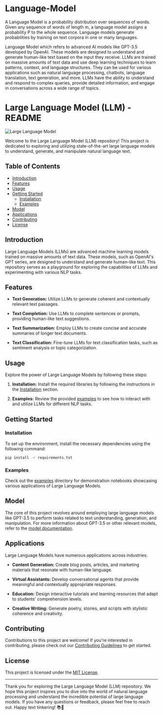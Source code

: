 # Language-Model

A Language Model is a probability distribution over sequences of words. Given any sequence of words of length m, a language model assigns a probability P to the whole sequence. Language models generate probabilities by training on text corpora in one or many languages.

Language Model which refers to advanced AI models like GPT-3.5 developed by OpenAI. These models are designed to understand and generate human-like text based on the input they receive. LLMs are trained on massive amounts of text data and use deep learning techniques to learn patterns, context, and language structures. They can be used for various applications such as natural language processing, chatbots, language translation, text generation, and more. LLMs have the ability to understand and respond to complex queries, provide detailed information, and engage in conversations across a wide range of topics.

# Large Language Model (LLM) - README

![Large Language Model](https://github.com/acfilok96/LargeLanguageModels/assets/88615645/c3880ce1-5620-456a-8e28-8f91319cdca9)


Welcome to the Large Language Model (LLM) repository! This project is dedicated to exploring and utilizing state-of-the-art large language models to understand, generate, and manipulate natural language text.

## Table of Contents

- [Introduction](#introduction)
- [Features](#features)
- [Usage](#usage)
- [Getting Started](#getting-started)
  - [Installation](#installation)
  - [Examples](#examples)
- [Model](#model)
- [Applications](#applications)
- [Contributing](#contributing)
- [License](#license)

## Introduction

Large Language Models (LLMs) are advanced machine learning models trained on massive amounts of text data. These models, such as OpenAI's GPT series, are designed to understand and generate human-like text. This repository serves as a playground for exploring the capabilities of LLMs and experimenting with various NLP tasks.

## Features

- **Text Generation:** Utilize LLMs to generate coherent and contextually relevant text passages.

- **Text Completion:** Use LLMs to complete sentences or prompts, providing human-like text suggestions.

- **Text Summarization:** Employ LLMs to create concise and accurate summaries of longer text documents.

- **Text Classification:** Fine-tune LLMs for text classification tasks, such as sentiment analysis or topic categorization.

## Usage

Explore the power of Large Language Models by following these steps:

1. **Installation:** Install the required libraries by following the instructions in the [Installation](#installation) section.

2. **Examples:** Review the provided [examples](examples) to see how to interact with and utilize LLMs for different NLP tasks.

## Getting Started

### Installation

To set up the environment, install the necessary dependencies using the following command:

```bash
pip install -r requirements.txt
```

### Examples

Check out the [examples](examples) directory for demonstration notebooks showcasing various applications of Large Language Models.

## Model

The core of this project revolves around employing large language models like GPT-3.5 to perform tasks related to text understanding, generation, and manipulation. For more information about GPT-3.5 or other relevant models, refer to the [model documentation](model_documentation.md).

## Applications

Large Language Models have numerous applications across industries:

- **Content Generation:** Create blog posts, articles, and marketing materials that resonate with human-like language.

- **Virtual Assistants:** Develop conversational agents that provide meaningful and contextually appropriate responses.

- **Education:** Design interactive tutorials and learning resources that adapt to students' comprehension levels.

- **Creative Writing:** Generate poetry, stories, and scripts with stylistic coherence and creativity.

## Contributing

Contributions to this project are welcome! If you're interested in contributing, please check out our [Contributing Guidelines](CONTRIBUTING.md) to get started.

## License

This project is licensed under the [MIT License](LICENSE).

---

Thank you for exploring the Large Language Model (LLM) repository. We hope this project inspires you to dive into the world of natural language processing and understand the incredible potential of large language models. If you have any questions or feedback, please feel free to reach out. Happy text tinkering! 📚🤖
